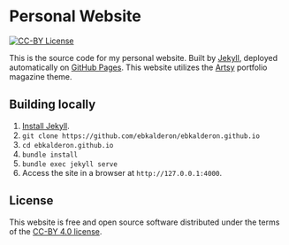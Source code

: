 # Personal Website

[![CC-BY License][badge]][license]

[badge]: https://img.shields.io/badge/license-CC--BY-blue.svg
[license]: https://creativecommons.org/licenses/by/4.0/

This is the source code for my personal website. Built by [Jekyll], deployed
automatically on [GitHub Pages]. This website utilizes the [Artsy] portfolio
magazine theme.

[Jekyll]: https://jekyllrb.com/docs/installation/
[GitHub Pages]: https://pages.github.com/
[Artsy]: https://github.com/ebkalderon/artsy

## Building locally

1. [Install Jekyll](https://jekyllrb.com/docs/installation/).
2. `git clone https://github.com/ebkalderon/ebkalderon.github.io`
3. `cd ebkalderon.github.io`
4. `bundle install`
5. `bundle exec jekyll serve`
6. Access the site in a browser at `http://127.0.0.1:4000`.

## License

This website is free and open source software distributed under the terms of the
[CC-BY 4.0 license](https://creativecommons.org/licenses/by/4.0/).
